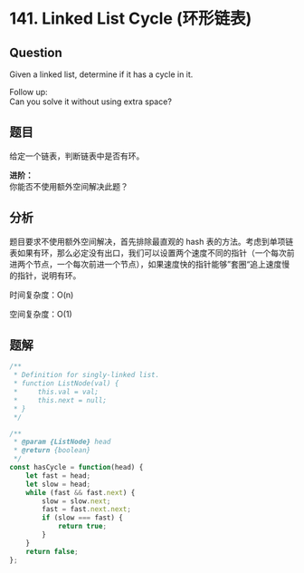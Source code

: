 # 141. Linked List Cycle (环形链表)

## Question

Given a linked list, determine if it has a cycle in it.

Follow up:  
Can you solve it without using extra space?

## 题目

给定一个链表，判断链表中是否有环。

**进阶：**  
你能否不使用额外空间解决此题？

## 分析

题目要求不使用额外空间解决，首先排除最直观的 hash 表的方法。考虑到单项链表如果有环，那么必定没有出口，我们可以设置两个速度不同的指针（一个每次前进两个节点，一个每次前进一个节点），如果速度快的指针能够”套圈“追上速度慢的指针，说明有环。

时间复杂度：O(n)

空间复杂度：O(1)

## 题解

```javascript
/**
 * Definition for singly-linked list.
 * function ListNode(val) {
 *     this.val = val;
 *     this.next = null;
 * }
 */

/**
 * @param {ListNode} head
 * @return {boolean}
 */
const hasCycle = function(head) {
    let fast = head;
    let slow = head;
    while (fast && fast.next) {
        slow = slow.next;
        fast = fast.next.next;
        if (slow === fast) {
            return true;
        }
    }
    return false;
};
```
